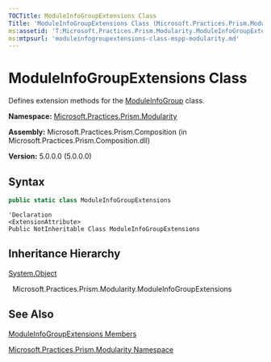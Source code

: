 ```yaml
---
TOCTitle: ModuleInfoGroupExtensions Class
Title: 'ModuleInfoGroupExtensions Class (Microsoft.Practices.Prism.Modularity)'
ms:assetid: 'T:Microsoft.Practices.Prism.Modularity.ModuleInfoGroupExtensions'
ms:mtpsurl: 'moduleinfogroupextensions-class-mspp-modularity.md'
---
```


# ModuleInfoGroupExtensions Class

Defines extension methods for the [ModuleInfoGroup](moduleinfogroup-class-mspp-modularity.md) class.

**Namespace:** [Microsoft.Practices.Prism.Modularity](mspp-modularity-namespace.md)

**Assembly:** Microsoft.Practices.Prism.Composition (in Microsoft.Practices.Prism.Composition.dll)

**Version:** 5.0.0.0 (5.0.0.0)

## Syntax

```C#
public static class ModuleInfoGroupExtensions
```
```VB
'Declaration
<ExtensionAttribute> 
Public NotInheritable Class ModuleInfoGroupExtensions
```

## Inheritance Hierarchy

<span id="familyToggle"></span>[System.Object](http://msdn.microsoft.com/en-us/library/e5kfa45b)

  Microsoft.Practices.Prism.Modularity.ModuleInfoGroupExtensions

## See Also
[ModuleInfoGroupExtensions Members](moduleinfogroupextensions-members-mspp-modularity.md)

[Microsoft.Practices.Prism.Modularity Namespace](mspp-modularity-namespace.md)
